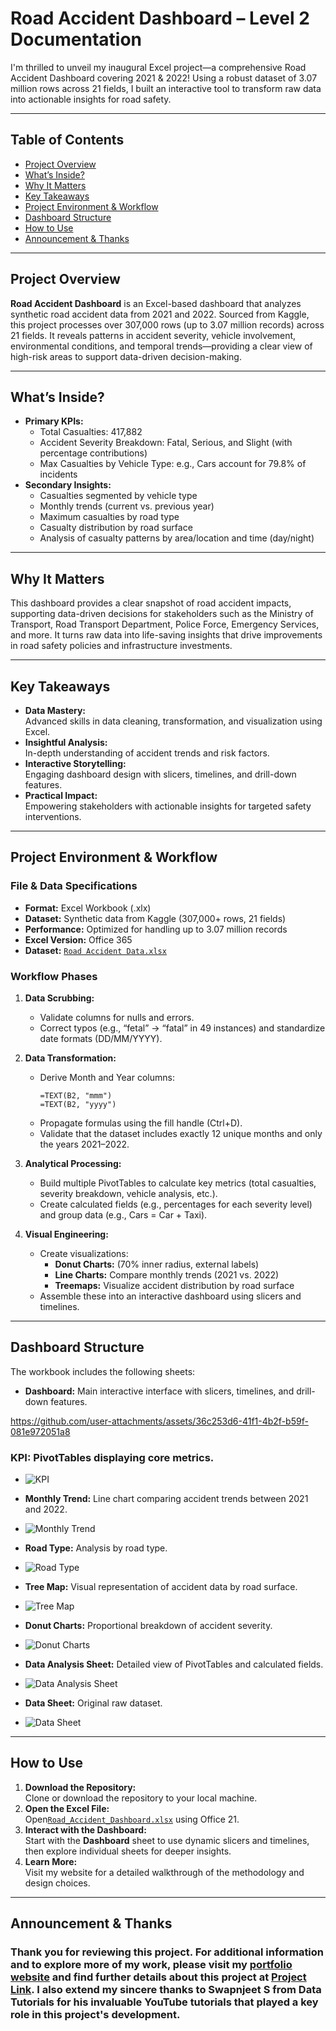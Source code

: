 # Road Accident Dashboard – Level 2 Documentation

I'm thrilled to unveil my inaugural Excel project—a comprehensive Road Accident Dashboard covering 2021 & 2022! Using a robust dataset of 3.07 million rows across 21 fields, I built an interactive tool to transform raw data into actionable insights for road safety.

---

## Table of Contents

- [Project Overview](#project-overview)
- [What’s Inside?](#whats-inside)
- [Why It Matters](#why-it-matters)
- [Key Takeaways](#key-takeaways)
- [Project Environment & Workflow](#project-environment--workflow)
- [Dashboard Structure](#dashboard-structure)
- [How to Use](#how-to-use)
- [Announcement & Thanks](#announcement--thanks)

---


## Project Overview

**Road Accident Dashboard** is an Excel-based dashboard that analyzes synthetic road accident data from 2021 and 2022. Sourced from Kaggle, this project processes over 307,000 rows (up to 3.07 million records) across 21 fields. It reveals patterns in accident severity, vehicle involvement, environmental conditions, and temporal trends—providing a clear view of high-risk areas to support data-driven decision-making.

---

## What’s Inside?

- **Primary KPIs:**
  - Total Casualties: 417,882
  - Accident Severity Breakdown: Fatal, Serious, and Slight (with percentage contributions)
  - Max Casualties by Vehicle Type: e.g., Cars account for 79.8% of incidents
- **Secondary Insights:**
  - Casualties segmented by vehicle type
  - Monthly trends (current vs. previous year)
  - Maximum casualties by road type
  - Casualty distribution by road surface
  - Analysis of casualty patterns by area/location and time (day/night)

---

## Why It Matters

This dashboard provides a clear snapshot of road accident impacts, supporting data-driven decisions for stakeholders such as the Ministry of Transport, Road Transport Department, Police Force, Emergency Services, and more. It turns raw data into life-saving insights that drive improvements in road safety policies and infrastructure investments.

---

## Key Takeaways

- **Data Mastery:**  
  Advanced skills in data cleaning, transformation, and visualization using Excel.
- **Insightful Analysis:**  
  In-depth understanding of accident trends and risk factors.
- **Interactive Storytelling:**  
  Engaging dashboard design with slicers, timelines, and drill-down features.
- **Practical Impact:**  
  Empowering stakeholders with actionable insights for targeted safety interventions.

---

## Project Environment & Workflow

### File & Data Specifications
- **Format:** Excel Workbook (.xlx)
- **Dataset:** Synthetic data from Kaggle (307,000+ rows, 21 fields)
- **Performance:** Optimized for handling up to 3.07 million records
- **Excel Version:** Office 365
- **Dataset:** <a href="https://github.com/Younes-Sehanine/Road_Accident_Dashboard/blob/main/Road%20Accident%20Data.xlsx" >`Road Accident Data.xlsx`</a>

### Workflow Phases

1. **Data Scrubbing:**  
   - Validate columns for nulls and errors.
   - Correct typos (e.g., “fetal” → “fatal” in 49 instances) and standardize date formats (DD/MM/YYYY).

2. **Data Transformation:**  
   - Derive Month and Year columns:
     ```excel
     =TEXT(B2, "mmm")
     =TEXT(B2, "yyyy")
     ```
   - Propagate formulas using the fill handle (Ctrl+D).
   - Validate that the dataset includes exactly 12 unique months and only the years 2021–2022.

3. **Analytical Processing:**  
   - Build multiple PivotTables to calculate key metrics (total casualties, severity breakdown, vehicle analysis, etc.).
   - Create calculated fields (e.g., percentages for each severity level) and group data (e.g., Cars = Car + Taxi).

4. **Visual Engineering:**  
   - Create visualizations:
     - **Donut Charts:** (70% inner radius, external labels)
     - **Line Charts:** Compare monthly trends (2021 vs. 2022)
     - **Treemaps:** Visualize accident distribution by road surface
   - Assemble these into an interactive dashboard using slicers and timelines.

---

## Dashboard Structure

The workbook includes the following sheets:

- **Dashboard:** Main interactive interface with slicers, timelines, and drill-down features.


https://github.com/user-attachments/assets/36c253d6-41f1-4b2f-b59f-081e972051a8


### **KPI:** PivotTables displaying core metrics.
- ![KPI](https://github.com/user-attachments/assets/e4cf04fc-b9dc-4f8e-b679-6bf8c4e2184c)

- **Monthly Trend:** Line chart comparing accident trends between 2021 and 2022.
- ![Monthly Trend](https://github.com/user-attachments/assets/f691355f-7312-4d78-b8c3-65073abdd3ca)

- **Road Type:** Analysis by road type.
- ![Road Type](https://github.com/user-attachments/assets/7951c8f8-e9be-4be8-a05f-646f245bd8ac)

- **Tree Map:** Visual representation of accident data by road surface.
- ![Tree Map](https://github.com/user-attachments/assets/34d17442-47cc-4a35-a517-1ec8a0a29e31)

- **Donut Charts:** Proportional breakdown of accident severity.
- ![Donut Charts](https://github.com/user-attachments/assets/506b0a10-db43-44a3-85c4-756a745e1826)

- **Data Analysis Sheet:** Detailed view of PivotTables and calculated fields.
- ![Data Analysis Sheet](https://github.com/user-attachments/assets/ee25aba6-8042-43c1-81f5-1344d5df4a43)

- **Data Sheet:** Original raw dataset.
- ![Data Sheet](https://github.com/user-attachments/assets/b4947b52-df98-4df5-9c0b-20c7fdb9efdd)


---

## How to Use

1. **Download the Repository:**  
   Clone or download the repository to your local machine.
2. **Open the Excel File:**  
   Open<a href="https://github.com/Younes-Sehanine/Road_Accident_Dashboard/blob/main/Road_Accident_Dashboard.xlsx" >`Road_Accident_Dashboard.xlsx`</a> using Office 21.
3. **Interact with the Dashboard:**  
   Start with the **Dashboard** sheet to use dynamic slicers and timelines, then explore individual sheets for deeper insights.
4. **Learn More:**  
   Visit my website for a detailed walkthrough of the methodology and design choices.

---

## Announcement & Thanks

### Thank you for reviewing this project. For additional information and to explore more of my work, please visit my [portfolio website](https://yourportfolio.example.com) and find further details about this project at [Project Link](https://yourprojectlink.example.com). I also extend my sincere thanks to Swapnjeet S from Data Tutorials for his invaluable YouTube tutorials that played a key role in this project's development.
